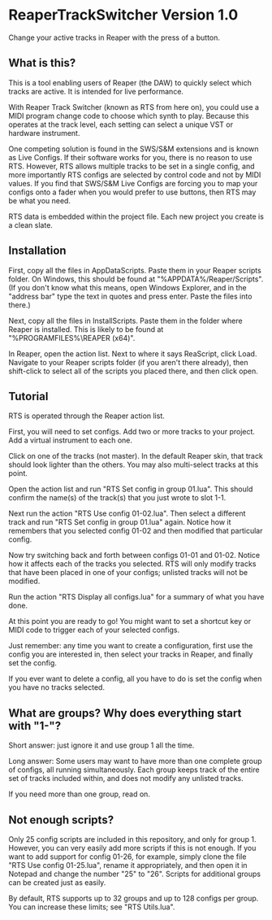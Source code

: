 # ReaperTrackSwitcher Version 1.0
Change your active tracks in Reaper with the press of a button.

## What is this?
This is a tool enabling users of Reaper (the DAW) to quickly select which tracks are active. It is intended for live performance.

With Reaper Track Switcher (known as RTS from here on), you could use a MIDI program change code to choose which synth to play. Because this operates at the track level, each setting can select a unique VST or hardware instrument.

One competing solution is found in the SWS/S&M extensions and is known as Live Configs. If their software works for you, there is no reason to use RTS. However, RTS allows multiple tracks to be set in a single config, and more importantly RTS configs are selected by control code and not by MIDI values. If you find that SWS/S&M Live Configs are forcing you to map your configs onto a fader when you would prefer to use buttons, then RTS may be what you need.

RTS data is embedded within the project file. Each new project you create is a clean slate.

## Installation
First, copy all the files in AppDataScripts. Paste them in your Reaper scripts folder. On Windows, this should be found at "%APPDATA%/Reaper/Scripts". (If you don't know what this means, open Windows Explorer, and in the "address bar" type the text in quotes and press enter. Paste the files into there.)

Next, copy all the files in InstallScripts. Paste them in the folder where Reaper is installed. This is likely to be found at "%PROGRAMFILES%\REAPER (x64)".

In Reaper, open the action list. Next to where it says ReaScript, click Load. Navigate to your Reaper scripts folder (if you aren't there already), then shift-click to select all of the scripts you placed there, and then click open.

## Tutorial
RTS is operated through the Reaper action list.

First, you will need to set configs. Add two or more tracks to your project. Add a virtual instrument to each one.

Click on one of the tracks (not master). In the default Reaper skin, that track should look lighter than the others. You may also multi-select tracks at this point.

Open the action list and run "RTS Set config in group 01.lua". This should confirm the name(s) of the track(s) that you just wrote to slot 1-1.

Next run the action "RTS Use config 01-02.lua". Then select a different track and run "RTS Set config in group 01.lua" again. Notice how it remembers that you selected config 01-02 and then modified that particular config.

Now try switching back and forth between configs 01-01 and 01-02. Notice how it affects each of the tracks you selected. RTS will only modify tracks that have been placed in one of your configs; unlisted tracks will not be modified.

Run the action "RTS Display all configs.lua" for a summary of what you have done.

At this point you are ready to go! You might want to set a shortcut key or MIDI code to trigger each of your selected configs.

Just remember: any time you want to create a configuration, first use the config you are interested in, then select your tracks in Reaper, and finally set the config.

If you ever want to delete a config, all you have to do is set the config when you have no tracks selected.

## What are groups? Why does everything start with "1-"?

Short answer: just ignore it and use group 1 all the time.

Long answer: Some users may want to have more than one complete group of configs, all running simultaneously. Each group keeps track of the entire set of tracks included within, and does not modify any unlisted tracks.

If you need more than one group, read on.

## Not enough scripts?
Only 25 config scripts are included in this repository, and only for group 1. However, you can very easily add more scripts if this is not enough. If you want to add support for config 01-26, for example, simply clone the file "RTS Use config 01-25.lua", rename it appropriately, and then open it in Notepad and change the number "25" to "26". Scripts for additional groups can be created just as easily.

By default, RTS supports up to 32 groups and up to 128 configs per group. You can increase these limits; see "RTS Utils.lua".